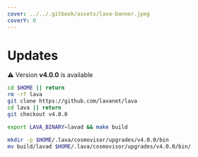 ```yaml
---
cover: ../../.gitbook/assets/lava-banner.jpeg
coverY: 0
---
```


# Updates

⚠️ Version **v4.0.0** is available

```bash
cd $HOME || return
rm -rf lava
git clone https://github.com/lavanet/lava
cd lava || return
git checkout v4.0.0

export LAVA_BINARY=lavad && make build

mkdir -p $HOME/.lava/cosmovisor/upgrades/v4.0.0/bin
mv build/lavad $HOME/.lava/cosmovisor/upgrades/v4.0.0/bin/
```
